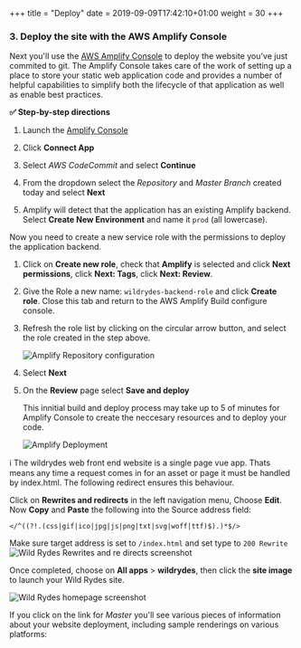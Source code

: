 +++
title = "Deploy"
date = 2019-09-09T17:42:10+01:00
weight = 30
+++

### 3. Deploy the site with the AWS Amplify Console

Next you'll use the [AWS Amplify Console][amplify-console] to deploy the website you've just commited to git. The Amplify Console takes care of the work of setting up a place to store your static web application code and provides a number of helpful capabilities to simplify both the lifecycle of that application as well as enable best practices.

**:white_check_mark: Step-by-step directions**

1. Launch the [Amplify Console][amplify-console-console]
1. Click **Connect App**
1. Select *AWS CodeCommit* and select **Continue**


1. From the dropdown select the *Repository* and *Master Branch* created today and select **Next**

1. Amplify will detect that the application has an existing Amplify backend. Select **Create New Environment** and name it `prod` (all lowercase).

Now you need to create a new service role with the permissions to deploy the application backend.  

1. Click on **Create new role**, check that **Amplify** is selected and click **Next permissions**, click **Next: Tags**, click **Next: Review**.  
1. Give the Role a new name: `wildrydes-backend-role` and click **Create role**.  Close this tab and return to the AWS Amplify Build configure console.

1. Refresh the role list by clicking on the circular arrow button, and select the role created in the step above.
    
    ![Amplify Repository configuration](/images/wildrydes/amplifyConsole-setup-new1.png)
1. Select **Next**
1. On the **Review** page select **Save and deploy**
    
    This innitial build and deploy process may take up to 5 of minutes for Amplify Console to create the neccesary resources and to deploy your code.
    
    ![Amplify Deployment](/images/wildrydes/amplify-deploy-status.png)

:information_source: The wildrydes web front end website is a single page vue app.  Thats means any time a request comes in for an asset or page it must be handled by index.html. The following redirect ensures this behaviour.

Click on **Rewrites and redirects** in the left navigation menu, Choose **Edit**. Now **Copy** and **Paste** the following into the Source address field:
``` 
</^((?!.(css|gif|ico|jpg|js|png|txt|svg|woff|ttf)$).)*$/>
 ```
Make sure target address is set to `/index.html` and set type to `200 Rewrite`
![Wild Rydes Rewrites and re directs screenshot ](/images/wildrydes/wildrydes-redirects.png)

Once completed, choose on **All apps** > **wildrydes**, then click the **site image** to launch your Wild Rydes site.

![Wild Rydes homepage screenshot](/images/wildrydes/wildrydes-homepage.png)

If you click on the link for *Master* you'll see various pieces of information about your website deployment, including sample renderings on various platforms:

<!-- ![Amplify Client Renderings](/images/wildrydes/amplify-renderings.png) -->

[amplify-console]: https://aws.amazon.com/amplify/console/
[amplify-console-console]: https://console.aws.amazon.com/amplify/home
